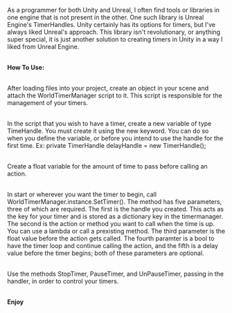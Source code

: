 As a programmer for both Unity and Unreal, I often find tools or libraries in one engine that is not present in the other. One such library is Unreal Engine's TimerHandles. Unity certainly has its options for timers, but I've always liked Unreal's approach. This library isn't revolutionary, or anything super special, it is just another solution to creating timers in Unity in a way I liked from Unreal Engine.

<br><b> How To Use: </b>

<br> After loading files into your project, create an object in your scene and attach the WorldTimerManager script to it. This script is responsible for the management of your timers.

<br> In the script that you wish to have a timer, create a new variable of type TimeHandle. You must create it using the new keyword. You can do so when you define the variable, or before you intend to use the handle for the first time. Ex: private TimerHandle delayHandle = new TimerHandle();

<br> Create a float variable for the amount of time to pass before calling an action.

<br> In start or wherever you want the timer to begin, call WorldTimerManager.instance.SetTimer(). The method has five parameters, three of which are required. The first is the handle you created. This acts as the key for your timer and is stored as a dictionary key in the timermanager. The second is the action or method you want to call when the time is up. You can use a lambda or call a prexisting method. The third parameter is the float value before the action gets called. The fourth paramter is a bool to have the timer loop and continue calling the action, and the fifth is a delay value before the timer begins; both of these parameters are optional.

<br>Use the methods StopTimer, PauseTimer, and UnPauseTimer, passing in the handler, in order to control your timers.

<br><b>Enjoy</b>
